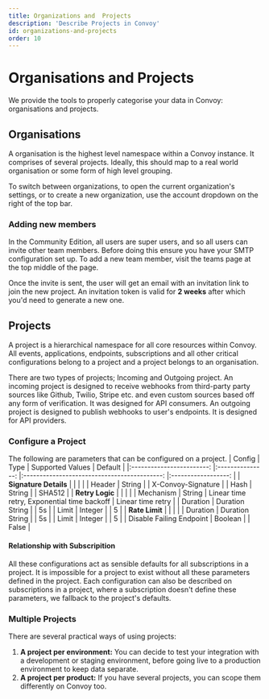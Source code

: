 ```yaml
---
title: Organizations and  Projects
description: 'Describe Projects in Convoy'
id: organizations-and-projects
order: 10
---
```


# Organisations and Projects
We provide the tools to properly categorise your data in Convoy: organisations and projects.

## Organisations
A organisation is the highest level namespace within a Convoy instance. It comprises of several projects. Ideally, this should map to a real world organisation or some form of high level grouping.

To switch between organizations, to open the current organization's settings, or to create a new organization, use the account dropdown on the right of the top bar.

### Adding new members
In the Community Edition, all users are super users, and so all users can invite other team members. Before doing this ensure you have your SMTP configuration set up. To add a new team member, visit the teams page at the top middle of the page. 

Once the invite is sent, the user will get an email with an invitation link to join the new project. An invitation token is valid for **2 weeks** after which you'd need to generate a new one.

## Projects
A project is a hierarchical namespace for all core resources within Convoy. All events, applications, endpoints, subscriptions and all other critical configurations belong to a project and a project belongs to an organisation.

There are two types of projects; Incoming and Outgoing project. An incoming project is designed to receive webhooks from third-party party sources like Github, Twilio, Stripe etc. and even custom sources based off any form of verification. It was designed for API consumers. An outgoing project is designed to publish webhooks to user's endpoints. It is designed for API providers. 

### Configure a Project
The following are parameters that can be configured on a project.
|          Config          	|       Type      	|               Supported Values              	|       Default      	|
|:------------------------:	|:---------------:	|:-------------------------------------------:	|:------------------:	|
|   **Signature Details**  	|                 	|                                             	|                    	|
|          Header          	|      String     	|                                             	| X-Convoy-Signature 	|
|           Hash           	|      String     	|                                             	|       SHA512       	|
|      **Retry Logic**     	|                 	|                                             	|                    	|
|         Mechanism        	|      String     	| Linear time retry, Exponential time backoff 	|  Linear time retry 	|
|         Duration         	| Duration String 	|                                             	|         5s         	|
|           Limit          	|     Integer     	|                                             	|          5         	|
|      **Rate Limit**      	|                 	|                                             	|                    	|
|         Duration         	| Duration String 	|                                             	|         5s         	|
|           Limit          	|     Integer     	|                                             	|          5         	|
| Disable Failing Endpoint 	|     Boolean     	|                                             	|        False       	|

#### Relationship with Subscripition
All these configurations act as sensible defaults for all subscriptions in a project. It is impossible for a project to exist without all these parameters defined in the project. Each configuration can also be described on subscriptions in a project, where a subscription doesn't define these parameters, we fallback to the project's defaults.

### Multiple Projects
There are several practical ways of using projects:
1. **A project per environment:** You can decide to test your integration with a development or staging environment, before going live to a production environment to keep data separate.
2. **A project per product:** If you have several projects, you can scope them differently on Convoy too.
